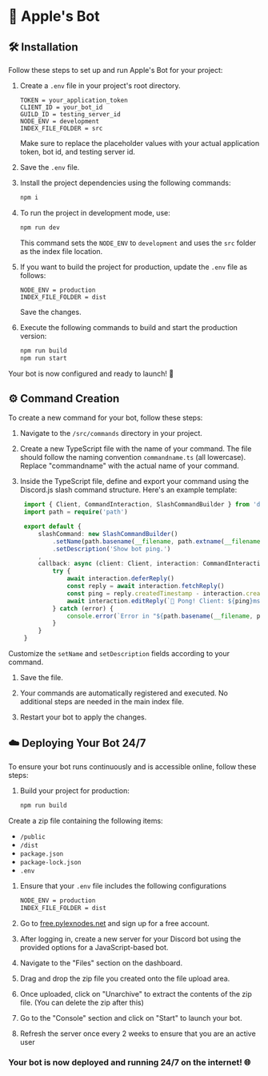 
# 🚀 Apple's Bot

## 🛠️ Installation

Follow these steps to set up and run Apple's Bot for your project:

1. Create a `.env` file in your project's root directory.

   ```env
   TOKEN = your_application_token
   CLIENT_ID = your_bot_id
   GUILD_ID = testing_server_id
   NODE_ENV = development
   INDEX_FILE_FOLDER = src
   ```

   Make sure to replace the placeholder values with your actual application token, bot id, and testing server id.

2. Save the `.env` file.

3. Install the project dependencies using the following commands:

   ```bash
   npm i
   ```

4. To run the project in development mode, use:

   ```bash
   npm run dev
   ```

   This command sets the `NODE_ENV` to `development` and uses the `src` folder as the index file location.

5. If you want to build the project for production, update the `.env` file as follows:

   ```env
   NODE_ENV = production
   INDEX_FILE_FOLDER = dist
   ```

   Save the changes.

6. Execute the following commands to build and start the production version:

   ```bash
   npm run build
   npm run start
   ```

Your bot is now configured and ready to launch! 🚀

## ⚙️ Command Creation

To create a new command for your bot, follow these steps:

1. Navigate to the `/src/commands` directory in your project.

2. Create a new TypeScript file with the name of your command. The file should follow the naming convention `commandname.ts` (all lowercase). Replace "commandname" with the actual name of your command.

3. Inside the TypeScript file, define and export your command using the Discord.js slash command structure. Here's an example template:

   ```typescript
    import { Client, CommandInteraction, SlashCommandBuilder } from 'discord.js'
    import path = require('path')

    export default {
        slashCommand: new SlashCommandBuilder()
            .setName(path.basename(__filename, path.extname(__filename)))
            .setDescription('Show bot ping.')
        ,
        callback: async (client: Client, interaction: CommandInteraction) => {
            try {
                await interaction.deferReply()
                const reply = await interaction.fetchReply()
                const ping = reply.createdTimestamp - interaction.createdTimestamp
                await interaction.editReply(`🏓 Pong! Client: ${ping}ms | Websocket: ${client.ws.ping}ms`)
            } catch (error) {
                console.error(`Error in "${path.basename(__filename, path.extname(__filename))}${path.extname(__filename)}":\n` + error)
            }
        }
    }
    ```

Customize the `setName` and `setDescription` fields according to your command.

1. Save the file.

2. Your commands are automatically registered and executed. No additional steps are needed in the main index file.

3. Restart your bot to apply the changes.

## ☁️ Deploying Your Bot 24/7

To ensure your bot runs continuously and is accessible online, follow these steps:

1. Build your project for production:

   ```bash
   npm run build
    ```

Create a zip file containing the following items:

- `/public`
- `/dist`
- `package.json`
- `package-lock.json`
- `.env`

1. Ensure that your `.env` file includes the following configurations

    ```bash
    NODE_ENV = production
    INDEX_FILE_FOLDER = dist
    ```

2. Go to [free.pylexnodes.net](https://free.pylexnodes.net/) and sign up for a free account.

3. After logging in, create a new server for your Discord bot using the provided options for a JavaScript-based bot.

4. Navigate to the "Files" section on the dashboard.

5. Drag and drop the zip file you created onto the file upload area.

6. Once uploaded, click on "Unarchive" to extract the contents of the zip file. (You can delete the zip after this)

7. Go to the "Console" section and click on "Start" to launch your bot.

8. Refresh the server once every 2 weeks to ensure that you are an active user

### Your bot is now deployed and running 24/7 on the internet! 🌐
